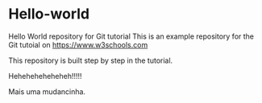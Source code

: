# Hello-world
Hello World repository for Git tutorial
This is an example repository for the Git tutoial on https://www.w3schools.com

This repository is built step by step in the tutorial.


Heheheheheheheh!!!!!


Mais uma mudancinha.
